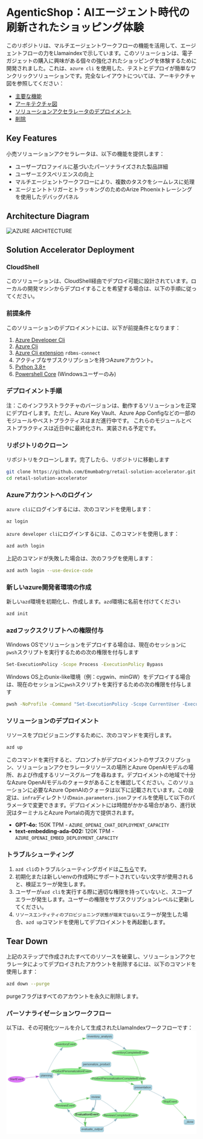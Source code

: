 # AgenticShop：AIエージェント時代の刷新されたショッピング体験
このリポジトリは、マルチエージェントワークフローの機能を活用して、エージェントフローの力をLlamaindexで示しています。このソリューションは、電子ガジェットの購入に興味がある個々の強化されたショッピングを体験するために開発されました。これは、`azure cli` を使用した、テストとデプロイが簡単なワンクリックソリューションです。完全なレイアウトについては、アーキテクチャ図を参照してください：

- [主要な機能](#key-features)
- [アーキテクチャ図](#architecture-Diagram)
- [ソリューションアクセラレータのデプロイメント](#solution-accelerator-deployment)
- [削除](#tear-down)

## Key Features
小売ソリューションアクセラレータは、以下の機能を提供します：
- ユーザープロファイルに基づいたパーソナライズされた製品詳細
- ユーザーエクスペリエンスの向上
- マルチエージェントワークフローにより、複数のタスクをシームレスに処理
- エージェントトリガーとトラッキングのためのArize Phoenixトレーシングを使用したデバッグパネル

## Architecture Diagram
![AZURE ARCHITECTURE](https://github.com/user-attachments/assets/f3ca0e0d-0c93-4c0f-be5d-958eace3a138)

## Solution Accelerator Deployment

### CloudShell
このソリューションは、CloudShell経由でデプロイ可能に設計されています。ローカルの開発マシンからデプロイすることを希望する場合は、以下の手順に従ってください。

### 前提条件
このソリューションのデプロイメントには、以下が前提条件となります：
1. [Azure Developer Cli](https://learn.microsoft.com/en-us/azure/developer/azure-developer-cli/install-azd?tabs=winget-windows%2Cbrew-mac%2Cscript-linux&pivots=os-linux)
2. [Azure Cli](https://learn.microsoft.com/en-us/cli/azure/install-azure-cli)
3. [Azure Cli extension](https://learn.microsoft.com/en-us/cli/azure/azure-cli-extensions-overview) `rdbms-connect`
4. アクティブなサブスクリプションを持つAzureアカウント。
5. [Python 3.8+](https://www.python.org/downloads/)
6. [Powershell Core](https://learn.microsoft.com/en-us/powershell/scripting/install/installing-powershell-on-windows?view=powershell-7.5) (Windowsユーザーのみ)

### デプロイメント手順
注：このインフラストラクチャのバージョンは、動作するソリューションを正常にデプロイします。ただし、Azure Key Vault、Azure App Configなどの一部のモジュールやベストプラクティスはまだ進行中です。
これらのモジュールとベストプラクティスは近日中に最終化され、実装される予定です。

### リポジトリのクローン
リポジトリをクローンします。完了したら、リポジトリに移動します
```sh
git clone https://github.com/EmumbaOrg/retail-solution-accelerator.git
cd retail-solution-accelerator
```

### Azureアカウントへのログイン
`azure cli`にログインするには、次のコマンドを使用します：
```sh
az login
```

`azure developer cli`にログインするには、このコマンドを使用します：
```sh
azd auth login
```

上記のコマンドが失敗した場合は、次のフラグを使用します：
```sh
azd auth login --use-device-code
```

### 新しいazure開発者環境の作成
新しい`azd`環境を初期化し、作成します。`azd`環境に名前を付けてください
```sh
azd init
```

### azdフックスクリプトへの権限付与
Windows OSでソリューションをデプロイする場合は、現在のセッションに`pwsh`スクリプトを実行するための次の権限を付与します
```sh
Set-ExecutionPolicy -Scope Process -ExecutionPolicy Bypass
```

Windows OS上のunix-like環境（例：cygwin、minGW）をデプロイする場合は、現在のセッションに`pwsh`スクリプトを実行するための次の権限を付与します
```sh
pwsh -NoProfile -Command "Set-ExecutionPolicy -Scope CurrentUser -ExecutionPolicy Bypass"
```

### ソリューションのデプロイメント
リソースをプロビジョニングするために、次のコマンドを実行します。
```sh
azd up
```

このコマンドを実行すると、プロンプトがデプロイメントのサブスクリプション、ソリューションアクセラレータリソースの場所とAzure OpenAIモデルの場所、および作成するリソースグループを尋ねます。デプロイメントの地域で十分なAzure OpenAIモデルのクォータがあることを確認してください。このソリューションに必要なAzure OpenAIのクォータは以下に記載されています。この設定は、`infra`ディレクトリの`main.parameters.json`ファイルを使用して以下のパラメータで変更できます。デプロイメントには時間がかかる場合があり、進行状況はターミナルとAzure Portalの両方で提供されます。
- **GPT-4o:** 150K TPM - `AZURE_OPENAI_CHAT_DEPLOYMENT_CAPACITY`
- **text-embedding-ada-002:** 120K TPM - `AZURE_OPENAI_EMBED_DEPLOYMENT_CAPACITY`

### トラブルシューティング
1. `azd cli`のトラブルシューティングガイドは[こちら](https://learn.microsoft.com/en-us/azure/developer/azure-developer-cli/troubleshoot?tabs=Browser)です。
2. 初期化または新しいenvの作成時にサポートされていない文字が使用されると、検証エラーが発生します。
3. ユーザーが`azd cli`を実行する際に適切な権限を持っていないと、スコープエラーが発生します。ユーザーの権限をサブスクリプションレベルに更新してください。
4. `リソースエンティティのプロビジョニング状態が端末ではない`エラーが発生した場合、`azd up`コマンドを使用してデプロイメントを再起動します。

## Tear Down
上記のステップで作成されたすべてのリソースを破棄し、ソリューションアクセラレータによってデプロイされたアカウントを削除するには、以下のコマンドを使用します：
```sh
azd down --purge
```
purgeフラグはすべてのアカウントを永久に削除します。

### パーソナライゼーションワークフロー
以下は、その可視化ツールを介して生成されたLlamaIndexワークフローです：
![スクリーンショット](./workflow.png)
